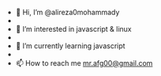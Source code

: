 - 👋 Hi, I’m @alireza0mohammady
- 
- 👀 I’m interested in javascript & linux 
- 
- 🌱 I’m currently learning javascript
- 
- 📫 How to reach me mr.afg00@gmail.com

<!---
alireza0mohammady/alireza0mohammady is a ✨ special ✨ repository because its `README.md` (this file) appears on your GitHub profile.
You can click the Preview link to take a look at your changes.
--->
